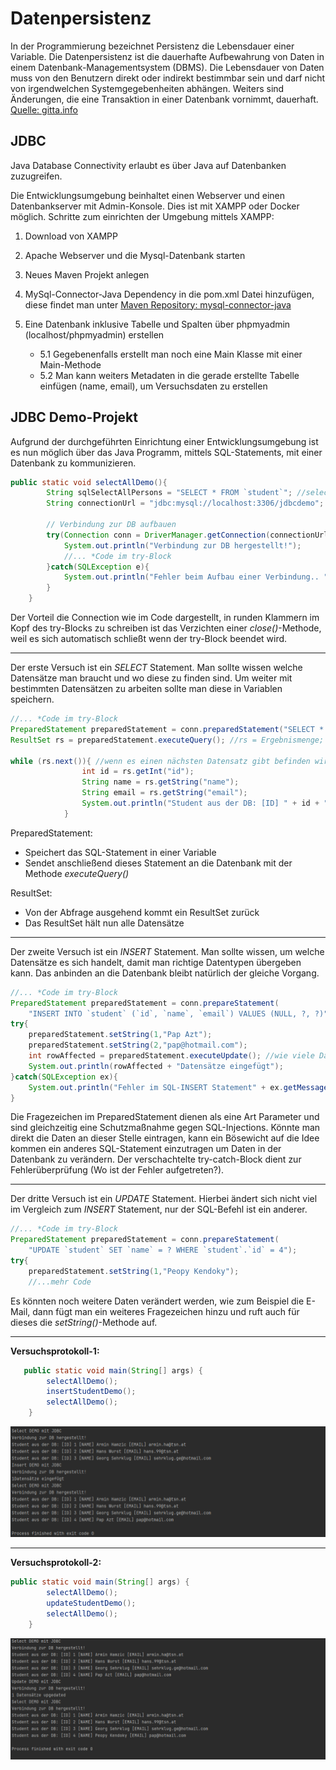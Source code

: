 # Datenpersistenz

In der Programmierung bezeichnet Persistenz die Lebensdauer einer Variable. Die Datenpersistenz ist die dauerhafte Aufbewahrung von Daten in einem Datenbank-Managementsystem (DBMS). Die Lebensdauer von Daten muss von den Benutzern direkt oder indirekt bestimmbar sein und darf nicht von irgendwelchen Systemgegebenheiten abhängen. Weiters sind Änderungen, die eine Transaktion in einer Datenbank vornimmt, dauerhaft. [Quelle: gitta.info](http://www.gitta.info/IntroToDBS/de/html/DBApproaChar_datapersis.html)

## JDBC

Java Database Connectivity erlaubt es über Java auf Datenbanken zuzugreifen.

Die Entwicklungsumgebung beinhaltet einen Webserver und einen Datenbankserver mit Admin-Konsole. Dies ist mit XAMPP oder Docker möglich. Schritte zum einrichten der Umgebung mittels XAMPP:

1. Download von XAMPP

2. Apache Webserver und die Mysql-Datenbank starten

3. Neues Maven Projekt anlegen

4. MySql-Connector-Java Dependency in die pom.xml Datei hinzufügen, diese findet man unter [Maven Repository: mysql-connector-java](https://mvnrepository.com/artifact/mysql/mysql-connector-java)

5. Eine Datenbank inklusive Tabelle und Spalten über phpmyadmin (localhost/phpmyadmin) erstellen
     * 5.1 Gegebenenfalls erstellt man noch eine Main Klasse mit einer Main-Methode
     * 5.2 Man kann weiters Metadaten in die gerade erstellte Tabelle einfügen (name, email), um Versuchsdaten zu erstellen

## JDBC Demo-Projekt

Aufgrund der durchgeführten Einrichtung einer Entwicklungsumgebung ist es nun möglich über das Java Programm, mittels SQL-Statements, mit einer Datenbank zu kommunizieren. 

```java
public static void selectAllDemo(){
        String sqlSelectAllPersons = "SELECT * FROM `student`"; //select-statement
        String connectionUrl = "jdbc:mysql://localhost:3306/jdbcdemo"; //Verbindungs-Url
    
        // Verbindung zur DB aufbauen
        try(Connection conn = DriverManager.getConnection(connectionUrl,"root","")){
            System.out.println("Verbindung zur DB hergestellt!");
            //... *Code im try-Block
        }catch(SQLException e){
            System.out.println("Fehler beim Aufbau einer Verbindung.. " +e.getMessage());
        }
    }
```

Der Vorteil die Connection wie im Code dargestellt, in runden Klammern im Kopf des try-Blocks zu schreiben ist das Verzichten einer *close()*-Methode, weil es sich automatisch schließt wenn der try-Block beendet wird.

---

Der erste Versuch ist ein *SELECT* Statement. Man sollte wissen welche Datensätze man braucht und wo diese zu finden sind. Um weiter mit bestimmten Datensätzen zu arbeiten sollte man diese in Variablen speichern.

```java
//... *Code im try-Block
PreparedStatement preparedStatement = conn.preparedStatement("SELECT * FROM `student`"); //SQL-Statement
ResultSet rs = preparedStatement.executeQuery(); //rs = Ergebnismenge; executeQuery()-> Ausführung der Abfrage

while (rs.next()){ //wenn es einen nächsten Datensatz gibt befinden wir uns in der Schleife
                int id = rs.getInt("id");
                String name = rs.getString("name");
                String email = rs.getString("email");
                System.out.println("Student aus der DB: [ID] " + id + " [NAME] " + name + " [EMAIL] " + email);
            }
```

PreparedStatement: 

* Speichert das SQL-Statement in einer Variable
* Sendet anschließend dieses Statement an die Datenbank mit der Methode *executeQuery()*

ResultSet: 

* Von der Abfrage ausgehend kommt ein ResultSet zurück
* Das ResultSet hält nun alle Datensätze 

---

Der zweite Versuch ist ein *INSERT* Statement. Man sollte wissen, um welche Datensätze es sich handelt, damit man richtige Datentypen übergeben kann. Das anbinden an die Datenbank bleibt natürlich der gleiche Vorgang. 

```java
//... *Code im try-Block
PreparedStatement preparedStatement = conn.prepareStatement(
    "INSERT INTO `student` (`id`, `name`, `email`) VALUES (NULL, ?, ?)");
try{
    preparedStatement.setString(1,"Pap Azt");
    preparedStatement.setString(2,"pap@hotmail.com");
    int rowAffected = preparedStatement.executeUpdate(); //wie viele Datensätze wurden verändert
    System.out.println(rowAffected + "Datensätze eingefügt");
}catch(SQLException ex){
	System.out.println("Fehler im SQL-INSERT Statement" + ex.getMessage());
}
```

Die Fragezeichen im PreparedStatement dienen als eine Art Parameter und sind gleichzeitig eine Schutzmaßnahme gegen SQL-Injections. Könnte man direkt die Daten an dieser Stelle eintragen, kann ein Bösewicht auf die Idee kommen ein anderes SQL-Statement einzutragen um Daten in der Datenbank zu verändern. Der verschachtelte try-catch-Block dient zur Fehlerüberprüfung (Wo ist der Fehler aufgetreten?). 

---

Der dritte Versuch ist ein *UPDATE* Statement. Hierbei ändert sich nicht viel im Vergleich zum *INSERT* Statement, nur der SQL-Befehl ist ein anderer.

```java
//... *Code im try-Block
PreparedStatement preparedStatement = conn.prepareStatement(
    "UPDATE `student` SET `name` = ? WHERE `student`.`id` = 4");
try{
	preparedStatement.setString(1,"Peopy Kendoky");
    //...mehr Code
```

Es könnten noch weitere Daten verändert werden, wie zum Beispiel die E-Mail, dann fügt man ein weiteres Fragezeichen hinzu und ruft auch für dieses die *setString()*-Methode auf.

---

**Versuchsprotokoll-1:**

```java
   public static void main(String[] args) {
        selectAllDemo();
        insertStudentDemo();
        selectAllDemo();
    }
```

![versuchsprotokoll1](images/versuchsprotokoll1.png)

---

**Versuchsprotokoll-2:**

```java
public static void main(String[] args) {
        selectAllDemo();
        updateStudentDemo();
        selectAllDemo();
    }
```

![versuchsprotokoll2](images/versuchsprotokoll2.png)
